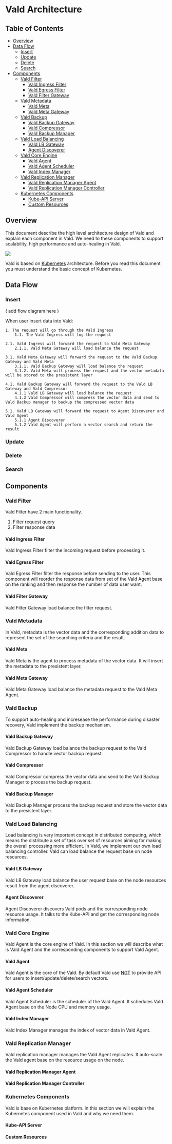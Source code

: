 # Vald Architecture <!-- omit in toc -->

## Table of Contents <!-- omit in toc -->

- [Overview](#overview)
- [Data Flow](#data-flow)
  - [Insert](#insert)
  - [Update](#update)
  - [Delete](#delete)
  - [Search](#search)
- [Components](#components)
  - [Vald Filter](#vald-filter)
    - [Vald Ingress Filter](#vald-ingress-filter)
    - [Vald Egress Filter](#vald-egress-filter)
    - [Vald Filter Gateway](#vald-filter-gateway)
  - [Vald Metadata](#vald-metadata)
    - [Vald Meta](#vald-meta)
    - [Vald Meta Gateway](#vald-meta-gateway)
  - [Vald Backup](#vald-backup)
    - [Vald Backup Gateway](#vald-backup-gateway)
    - [Vald Compressor](#vald-compressor)
    - [Vald Backup Manager](#vald-backup-manager)
  - [Vald Load Balancing](#vald-load-balancing)
    - [Vald LB Gateway](#vald-lb-gateway)
    - [Agent Discoverer](#agent-discoverer)
  - [Vald Core Engine](#vald-core-engine)
    - [Vald Agent](#vald-agent)
    - [Vald Agent Scheduler](#vald-agent-scheduler)
    - [Vald Index Manager](#vald-index-manager)
  - [Vald Replication Manager](#vald-replication-manager)
    - [Vald Replication Manager Agent](#vald-replication-manager-agent)
    - [Vald Replication Manager Controller](#vald-replication-manager-controller)
  - [Kubernetes Components](#kubernetes-components)
    - [Kube-API Server](#kube-api-server)
    - [Custom Resources](#custom-resources)

## Overview

This document describe the high level architecture design of Vald and explain each component in Vald. We need to these components to support scalability, high performance and auto-healing in Vald.

<img src="../../design/Vald Future Architecture Overview.svg" />

Vald is based on [Kubernetes](https://kubernetes.io/) architecture. Before you read this document you must understand the basic concept of Kubernetes.

## Data Flow

### Insert

( add flow diagram here )

When user insert data into Vald:

```
1. The request will go through the Vald Ingress
    1.1. The Vald Ingress will log the request

2.1. Vald Ingress will forward the request to Vald Meta Gateway
    2.1.1. Vald Meta Gateway will load balance the request

3.1. Vald Meta Gateway will forward the request to the Vald Backup Gateway and Vald Meta
    3.1.1. Vald Backup Gateway will load balance the request
    3.1.2. Vald Meta will process the request and the vector metadata will be stored to the presistent layer

4.1. Vald Backup Gateway will forward the request to the Vald LB Gateway and Vald Compressor
    4.1.1 Vald LB Gateway will load balance the request
    4.1.2 Vald Compressor will compress the vector data and send to Vald Backup manager to backup the compressed vector data

5.1. Vald LB Gateway will forward the request to Agent Discoverer and Vald Agent
    5.1.1 Agent Discoverer
    5.1.2 Vald Agent will perform a vector search and return the result
```

### Update

### Delete

### Search

## Components

### Vald Filter

Vald Filter have 2 main functionality.

1. Filter request query
1. Filter response data

#### Vald Ingress Filter

Vald Ingress Filter filter the incoming request before processing it.

#### Vald Egress Filter

Vald Egress Filter filter the response before sending to the user. This component will reorder the response data from set of the Vald Agent base on the ranking and then response the number of data user want.

#### Vald Filter Gateway

Vald Filter Gateway load balance the filter request.

### Vald Metadata

In Vald, metadata is the vector data and the corresponding addition data to represent the set of the searching criteria and the result.

#### Vald Meta

Vald Meta is the agent to process metadata of the vector data. It will insert the metadata to the presistent layer.

#### Vald Meta Gateway

Vald Meta Gateway load balance the metadata request to the Vald Meta Agent.

### Vald Backup

To support auto-healing and incresease the performance during disaster recovery, Vald implement the backup mechanism.

#### Vald Backup Gateway

Vald Backup Gateway load balance the backup request to the Vald Compressor to handle vector backup request.

#### Vald Compressor

Vald Compressor compress the vector data and send to the Vald Backup Manager to process the backup request.

#### Vald Backup Manager

Vald Backup Manager process the backup request and store the vector data to the presistent layer.

### Vald Load Balancing

Load balancing is very important concept in distributed computing, which means the distribute a set of task over set of resources aiming for making the overall processing more efficient.
In Vald, we implement our own load balancing controller. Vald can load balance the request base on node resources.

#### Vald LB Gateway

Vald LB Gateway load balance the user request base on the node resources result from the agent discoverer.

#### Agent Discoverer

Agent Discoverer discovers Vald pods and the corresponding node resource usage. It talks to the Kube-API and get the corresponding node information.

### Vald Core Engine

Vald Agent is the core engine of Vald. In this section we will describe what is Vald Agent and the corresponding components to support Vald Agent.

#### Vald Agent

Vald Agent is the core of the Vald. By default Vald use [NGT](https://github.com/yahoojapan/NGT) to provide API for users to insert/update/delete/search vectors.

#### Vald Agent Scheduler

Vald Agent Scheduler is the scheduler of the Vald Agent. It schedules Vald Agent base on the Node CPU and memory usage.

#### Vald Index Manager

Vald Index Manager manages the index of vector data in Vald Agent.

### Vald Replication Manager

Vald replication manager manages the Vald Agent replicates. It auto-scale the Vald agent base on the resource usage on the node.

#### Vald Replication Manager Agent

#### Vald Replication Manager Controller

### Kubernetes Components

Vald is base on Kubernetes platform. In this section we will explain the Kubernetes component used in Vald and why we need them.

#### Kube-API Server

#### Custom Resources


